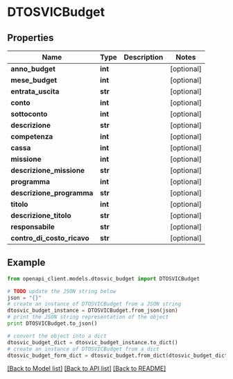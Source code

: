 # DTOSVICBudget


## Properties

Name | Type | Description | Notes
------------ | ------------- | ------------- | -------------
**anno_budget** | **int** |  | [optional] 
**mese_budget** | **int** |  | [optional] 
**entrata_uscita** | **str** |  | [optional] 
**conto** | **int** |  | [optional] 
**sottoconto** | **int** |  | [optional] 
**descrizione** | **str** |  | [optional] 
**competenza** | **int** |  | [optional] 
**cassa** | **int** |  | [optional] 
**missione** | **int** |  | [optional] 
**descrizione_missione** | **str** |  | [optional] 
**programma** | **int** |  | [optional] 
**descrizione_programma** | **str** |  | [optional] 
**titolo** | **int** |  | [optional] 
**descrizione_titolo** | **str** |  | [optional] 
**responsabile** | **str** |  | [optional] 
**contro_di_costo_ricavo** | **str** |  | [optional] 

## Example

```python
from openapi_client.models.dtosvic_budget import DTOSVICBudget

# TODO update the JSON string below
json = "{}"
# create an instance of DTOSVICBudget from a JSON string
dtosvic_budget_instance = DTOSVICBudget.from_json(json)
# print the JSON string representation of the object
print DTOSVICBudget.to_json()

# convert the object into a dict
dtosvic_budget_dict = dtosvic_budget_instance.to_dict()
# create an instance of DTOSVICBudget from a dict
dtosvic_budget_form_dict = dtosvic_budget.from_dict(dtosvic_budget_dict)
```
[[Back to Model list]](../README.md#documentation-for-models) [[Back to API list]](../README.md#documentation-for-api-endpoints) [[Back to README]](../README.md)


